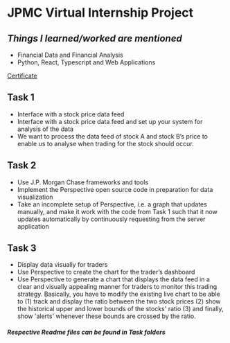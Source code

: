 # JPMC Virtual Internship Project
## _Things I learned/worked are mentioned_
 
- Financial Data and Financial Analysis
- Python, React, Typescript and Web Applications

[Certificate](https://insidesherpa.s3.amazonaws.com/completion-certificates/JP%20Morgan/R5iK7HMxJGBgaSbvk_JPMorgan%20Chase_xS35YgEbmE6ZkMtB6_completion_certificate.pdf)

## Task 1 

- Interface with a stock price data feed
- Interface with a stock price data feed and set up your system for analysis of the data
- We want to process the data feed of stock A and stock B’s price to enable us to analyse when trading for the stock should occur.

## Task 2

- Use J.P. Morgan Chase frameworks and tools
- Implement the Perspective open source code in preparation for data visualization
- Take an incomplete setup of Perspective, i.e. a graph that updates manually, and make it work with the code from Task 1 such that it now updates automatically by continuously requesting from the server application

## Task 3

- Display data visually for traders
- Use Perspective to create the chart for the trader’s dashboard
- Use Perspective to generate a chart that displays the data feed in a clear and visually appealing manner for traders to monitor this trading strategy. Basically, you have to modify the existing live chart to be able to (1) track and display the ratio between the two stock prices (2) show the historical upper and lower bounds of the stocks' ratio (3) and finally, show 'alerts'  whenever these bounds are crossed by the ratio.

##### Respective Readme files can be found in Task folders
